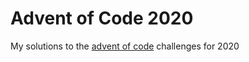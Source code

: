 # Advent of Code 2020
My solutions to the [advent of code](https://adventofcode.com/2020) challenges for 2020
